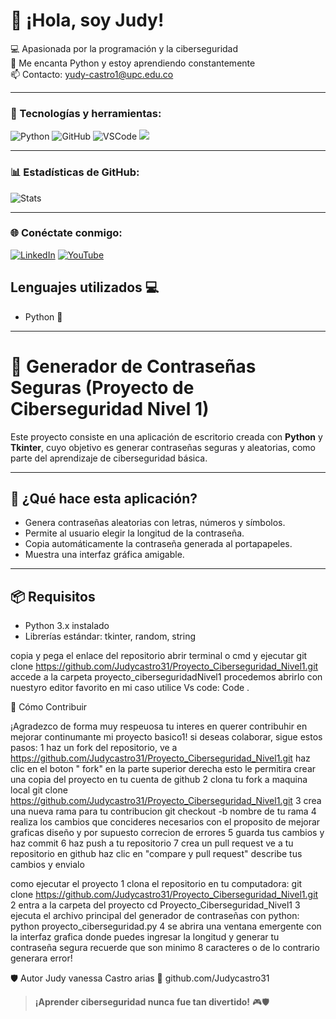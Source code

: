 # 👋 ¡Hola, soy Judy!

💻 Apasionada por la programación y la ciberseguridad  
🐍 Me encanta Python y estoy aprendiendo constantemente  
📫 Contacto: yudy-castro1@upc.edu.co 

---

### 🔧 Tecnologías y herramientas:
![Python](https://img.shields.io/badge/Python-3776AB?style=for-the-badge&logo=python&logoColor=white)
![GitHub](https://img.shields.io/badge/GitHub-181717?style=for-the-badge&logo=github&logoColor=white)
![VSCode](https://img.shields.io/badge/VS%20Code-007ACC?style=for-the-badge&logo=visual-studio-code&logoColor=white)
 <img src="https://img.shields.io/badge/Tkinter-FFCA28?style=for-the-badge&logo=python&logoColor=black"/>
  
</p>

---

### 📊 Estadísticas de GitHub:
![Stats](https://github-readme-stats.vercel.app/api?username=Judycastro31&show_icons=true&theme=radical)

---

### 🌐 Conéctate conmigo:
[![LinkedIn](https://img.shields.io/badge/LinkedIn-0077B5?style=flat&logo=linkedin&logoColor=white)](https://linkedin.com/in/tu-perfil)
[![YouTube](https://img.shields.io/badge/Youtube-FF0000?style=flat&logo=youtube&logoColor=white)](https://youtube.com/tu-canal)




## Lenguajes utilizados 💻

- Python 🐍 

---
# 🔐 Generador de Contraseñas Seguras (Proyecto de Ciberseguridad Nivel 1)

Este proyecto consiste en una aplicación de escritorio creada con **Python** y **Tkinter**, cuyo objetivo es generar contraseñas seguras y aleatorias, como parte del aprendizaje de ciberseguridad básica.

---

## 🧠 ¿Qué hace esta aplicación?

- Genera contraseñas aleatorias con letras, números y símbolos.
- Permite al usuario elegir la longitud de la contraseña.
- Copia automáticamente la contraseña generada al portapapeles.
- Muestra una interfaz gráfica amigable.

---

## 📦 Requisitos

- Python 3.x instalado
- Librerías estándar: tkinter, random, string


copia y pega el enlace del repositorio
abrir terminal o cmd y ejecutar
git clone https://github.com/Judycastro31/Proyecto_Ciberseguridad_Nivel1.git
accede a la carpeta proyecto_ciberseguridadNivel1 
procedemos abrirlo con nuestyro editor favorito en mi caso utilice Vs code:
Code  .

🤝 Cómo Contribuir

¡Agradezco de forma muy respeuosa tu interes en querer contribuhir en mejorar continumante mi proyecto basico1!
si deseas colaborar, sigue estos pasos:
1 haz un fork del repositorio, ve a https://github.com/Judycastro31/Proyecto_Ciberseguridad_Nivel1.git
haz clic en el boton " fork" en la parte superior derecha
esto le permitira crear una copia del proyecto en tu cuenta de github
2 clona tu fork a maquina local
git clone https://github.com/Judycastro31/Proyecto_Ciberseguridad_Nivel1.git
3 crea una nueva rama para tu contribucion
git checkout -b nombre de tu rama
4 realiza los cambios que concideres necesarios con el proposito de mejorar graficas diseño y por supuesto correcion de errores
5 guarda tus cambios y haz commit
6 haz push a tu repositorio
7 crea un pull request
ve a tu repositorio en github
haz clic en  "compare y pull request"
describe tus cambios y envialo

como ejecutar el proyecto
1 clona el repositorio en tu computadora:
git clone https://github.com/Judycastro31/Proyecto_Ciberseguridad_Nivel1.git
2 entra a la carpeta del proyecto cd Proyecto_Ciberseguridad_Nivel1
3 ejecuta el archivo principal del generador de contraseñas con python: python proyecto_ciberseguridad.py
4 se abrira una ventana emergente con la interfaz grafica donde puedes ingresar la longitud y generar tu contraseña segura recuerde que son minimo 8 caracteres o de lo contrario generara error!

🛡️ Autor
Judy vanessa Castro arias 
🔗 github.com/Judycastro31


> **¡Aprender ciberseguridad nunca fue tan divertido!** 🎮🛡️

